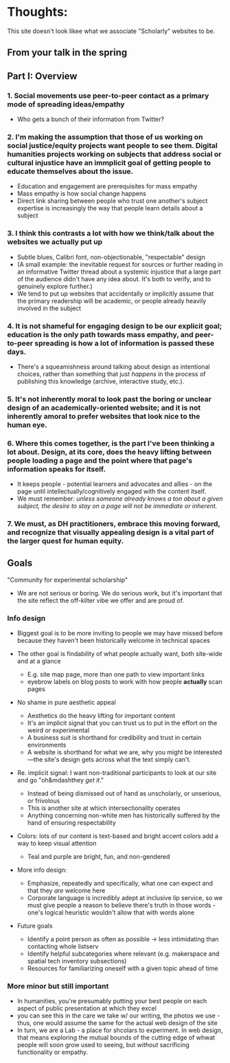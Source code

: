 # Thoughts:

This site doesn't look likee what we associate "Scholarly" websites to be.

## From your talk in the spring

## Part I: Overview

### 1. Social movements use peer-to-peer contact as a primary mode of spreading ideas/empathy
- Who gets a bunch of their information from Twitter?

### 2. I'm making the assumption that those of us working on social justice/equity projects want people to see them. Digital humanities projects working on subjects that address social or cultural injustice have an immplicit goal of getting people to educate themselves about the issue.
- Education and engagement are prerequisites for mass empathy
- Mass empathy is how social change happens
- Direct link sharing between people who trust one another's subject expertise is increasingly the way that people learn details about a subject

### 3. I think this contrasts a lot with how we think/talk about the websites we actually put up
- Subtle blues, Calibri font, non-objectionable, "respectable" design
- (A small example: the inevitable request for sources or further reading in an informative Twitter thread about a systemic injustice that a large part of the audience didn't have any idea about. It's both to verify, and to genuinely explore further.)
- We tend to put up websites that accidentally or implicitly assume that the primary readership will be academic, or people already heavily involved in the subject

### 4. It is not shameful for engaging design to be our explicit goal; education is the only path towards mass empathy, and peer-to-peer spreading is how a lot of information is passed these days. 
- There's a squeamishness around talking about design as intentional choices, rather than something that just *happens* in the process of publishing this knowledge (archive, interactive study, etc.).

### 5. It's not inherently moral to look past the boring or unclear design of an academically-oriented website; and it is not inherently amoral to prefer websites that look nice to the human eye.
### 6. Where this comes together, is the part I've been thinking a lot about. Design, at its core, does the heavy lifting between people loading a page and the point where that page's information speaks for itself.
- It keeps people - potential learners and advocates and allies - on the page until intellectually/cognitively engaged with the content itself.
- We must remember: *unless someone already knows a ton about a given subject, the desire to stay on a page will not be immediate or inherent.*

### 7. We must, as DH practitioners, embrace this moving forward, and recognize that visually appealing design is a vital part of the larger quest for human equity.


## Goals

"Community for experimental scholarship"

- We are not serious or boring. We do serious work, but it's important that the site reflect the off-kilter vibe we offer and are proud of.

### Info design

- Biggest goal is to be more inviting to people we may have missed before because they haven't been historically welcome in technical spaces

- The other goal is findability of what people actually want, both site-wide and at a glance
  - E.g. site map page, more than one path to view important links
  - eyebrow labels on blog posts to work with how people **actually** scan pages

- No shame in pure aesthetic appeal
	- Aesthetics do the heavy lifting for important content
	- It's an implicit signal that you can trust us to put in the effort on the weird or experimental
	- A business suit is shorthand for credibility and trust in certain environments
	- A website is shorthand for what we are, why you might be interested&mdash;the site's design gets across what the text simply can't.

- Re. implicit signal: I want non-traditional participants to look at our site and go "oh&mdashthey *get it*."
	- Instead of being dismissed out of hand as unscholarly, or unserious, or frivolous
	- This is another site at which intersectionality operates
	- Anything concerning non-white men has historically suffered by the hand of ensuring respectability

- Colors: lots of our content is text-based and bright accent colors add a way to keep visual attention
	- Teal and purple are bright, fun, and non-gendered

- More info design:
	- Emphasize, repeatedly and specifically, what one can expect and that they *are* welcome here
	- Corporate language is incredibly adept at inclusive lip service, so we must give people a reason to believe there's truth in those words - one's logical heuristic wouldn't allow that with words alone

- Future goals
	- Identify a point person as often as possible -> less intimidating than contacting whole listserv
	- Identify helpful subcategories where relevant (e.g. makerspace and spatial tech inventory subsections)
	- Resources for familiarizing oneself with a given topic ahead of time

### More minor but still important

- In humanities, you're presumably putting your best people on each aspect of public presentation at which they excel
- you can see this in the care we take w/ our writing, the photos we use - thus, one would assume the same for the actual web design of the site
- In turn, we are a Lab - a place for shcolars to experiment. In web design, that means exploring the mutual bounds of the cutting edge of whwat people will soon grow used to seeing, but *without* sacrificing functionality or empathy.

